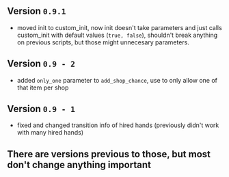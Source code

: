 ## Version `0.9.1`
- moved init to custom_init, now init doesn't take parameters and just calls custom_init with default values (`true, false`), shouldn't break anything on previous scripts, but those might unnecesary parameters.

## Version `0.9 - 2`
- added `only_one` parameter to `add_shop_chance`, use to only allow one of that item per shop

## Version `0.9 - 1`
- fixed and changed transition info of hired hands (previously didn't work with many hired hands)

## There are versions previous to those, but most don't change anything important 
